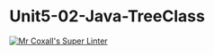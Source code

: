 # Unit5-02-Java-TreeClass
[![Mr Coxall's Super Linter](https://github.com/ICS4U-Programming-Navin-Balekomebole/Unit5-02-Java-TreeClass/workflows/Mr%20Coxall's%20Super%20Linter/badge.svg)](https://github.com/ICS4U-Programming-Navin-Balekomebole/Unit5-02-Java-TreeClass/actions/)
